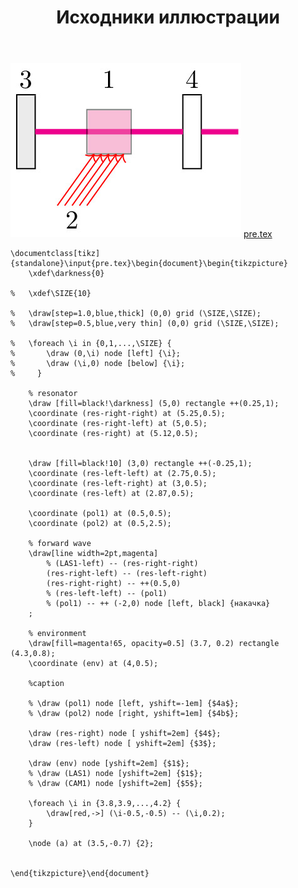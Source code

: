 ﻿---
title: "Исходники иллюстрации"
type: "notpost"
---
<a class="imag2" href="/cook/gallery/tikzpicture_3ea0359e2c6f1d59021ae960331e4d11.tex"><img src="/cook/gallery/tikzpicture_3ea0359e2c6f1d59021ae960331e4d11.pdf.jpg" alt=""></a>
<a href="/cook/gallery/pre">pre.tex</a>
<pre><code class="language-latex">\documentclass[tikz]{standalone}\input{pre.tex}\begin{document}\begin{tikzpicture}
	\xdef\darkness{0}

% 	\xdef\SIZE{10}

% 	\draw[step=1.0,blue,thick] (0,0) grid (\SIZE,\SIZE);
% 	\draw[step=0.5,blue,very thin] (0,0) grid (\SIZE,\SIZE);

% 	\foreach \i in {0,1,...,\SIZE} {
%     	\draw (0,\i) node [left] {\i};
%     	\draw (\i,0) node [below] {\i};
%     }

    % resonator
    \draw [fill=black!\darkness] (5,0) rectangle ++(0.25,1);
    \coordinate (res-right-right) at (5.25,0.5);
    \coordinate (res-right-left) at (5,0.5);
    \coordinate (res-right) at (5.12,0.5);    


    \draw [fill=black!10] (3,0) rectangle ++(-0.25,1);
    \coordinate (res-left-left) at (2.75,0.5);
    \coordinate (res-left-right) at (3,0.5);    
    \coordinate (res-left) at (2.87,0.5);    

    \coordinate (pol1) at (0.5,0.5);    
    \coordinate (pol2) at (0.5,2.5);    

    % forward wave
    \draw[line width=2pt,magenta] 
    	% (LAS1-left) -- (res-right-right)
    	(res-right-left) -- (res-left-right)
    	(res-right-right) -- ++(0.5,0)
    	% (res-left-left) -- (pol1) 
    	% (pol1) -- ++ (-2,0) node [left, black] {накачка}
    ;

    % environment 
    \draw[fill=magenta!65, opacity=0.5] (3.7, 0.2) rectangle (4.3,0.8);
    \coordinate (env) at (4,0.5);

    %caption

    % \draw (pol1) node [left, yshift=-1em] {$4a$};
    % \draw (pol2) node [right, yshift=1em] {$4b$};

    \draw (res-right) node [ yshift=2em] {$4$};
    \draw (res-left) node [ yshift=2em] {$3$}; 

    \draw (env) node [yshift=2em] {$1$};    
    % \draw (LAS1) node [yshift=2em] {$1$};    
    % \draw (CAM1) node [yshift=2em] {$5$};    

	\foreach \i in {3.8,3.9,...,4.2} {
    	\draw[red,->] (\i-0.5,-0.5) -- (\i,0.2);
    }    

    \node (a) at (3.5,-0.7) {2};


\end{tikzpicture}\end{document}</code></pre>